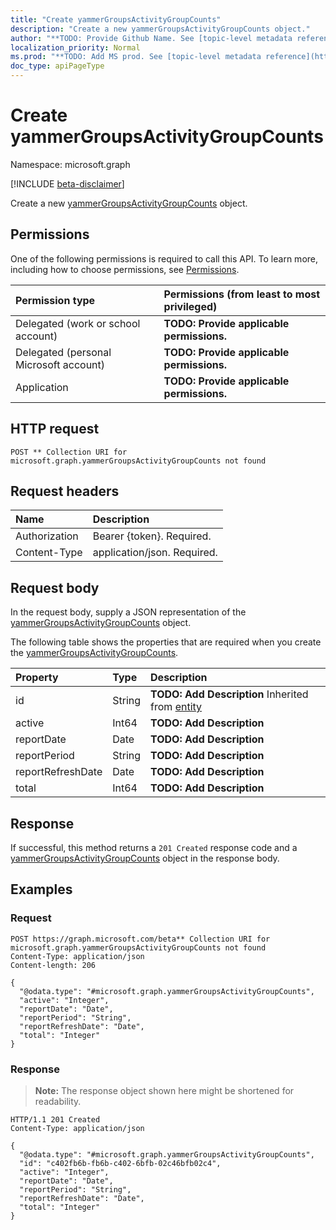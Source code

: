 ```yaml
---
title: "Create yammerGroupsActivityGroupCounts"
description: "Create a new yammerGroupsActivityGroupCounts object."
author: "**TODO: Provide Github Name. See [topic-level metadata reference](https://msgo.azurewebsites.net/add/document/guidelines/metadata.html#topic-level-metadata)**"
localization_priority: Normal
ms.prod: "**TODO: Add MS prod. See [topic-level metadata reference](https://msgo.azurewebsites.net/add/document/guidelines/metadata.html#topic-level-metadata)**"
doc_type: apiPageType
---
```


# Create yammerGroupsActivityGroupCounts
Namespace: microsoft.graph

[!INCLUDE [beta-disclaimer](../../includes/beta-disclaimer.md)]

Create a new [yammerGroupsActivityGroupCounts](../resources/yammergroupsactivitygroupcounts.md) object.

## Permissions
One of the following permissions is required to call this API. To learn more, including how to choose permissions, see [Permissions](/graph/permissions-reference).

|Permission type|Permissions (from least to most privileged)|
|:---|:---|
|Delegated (work or school account)|**TODO: Provide applicable permissions.**|
|Delegated (personal Microsoft account)|**TODO: Provide applicable permissions.**|
|Application|**TODO: Provide applicable permissions.**|

## HTTP request

<!-- {
  "blockType": "ignored"
}
-->
``` http
POST ** Collection URI for microsoft.graph.yammerGroupsActivityGroupCounts not found
```

## Request headers
|Name|Description|
|:---|:---|
|Authorization|Bearer {token}. Required.|
|Content-Type|application/json. Required.|

## Request body
In the request body, supply a JSON representation of the [yammerGroupsActivityGroupCounts](../resources/yammergroupsactivitygroupcounts.md) object.

The following table shows the properties that are required when you create the [yammerGroupsActivityGroupCounts](../resources/yammergroupsactivitygroupcounts.md).

|Property|Type|Description|
|:---|:---|:---|
|id|String|**TODO: Add Description** Inherited from [entity](../resources/entity.md)|
|active|Int64|**TODO: Add Description**|
|reportDate|Date|**TODO: Add Description**|
|reportPeriod|String|**TODO: Add Description**|
|reportRefreshDate|Date|**TODO: Add Description**|
|total|Int64|**TODO: Add Description**|



## Response

If successful, this method returns a `201 Created` response code and a [yammerGroupsActivityGroupCounts](../resources/yammergroupsactivitygroupcounts.md) object in the response body.

## Examples

### Request
<!-- {
  "blockType": "request",
  "name": "create_yammergroupsactivitygroupcounts_from_"
}
-->
``` http
POST https://graph.microsoft.com/beta** Collection URI for microsoft.graph.yammerGroupsActivityGroupCounts not found
Content-Type: application/json
Content-length: 206

{
  "@odata.type": "#microsoft.graph.yammerGroupsActivityGroupCounts",
  "active": "Integer",
  "reportDate": "Date",
  "reportPeriod": "String",
  "reportRefreshDate": "Date",
  "total": "Integer"
}
```


### Response
>**Note:** The response object shown here might be shortened for readability.
<!-- {
  "blockType": "response",
  "truncated": true,
  "@odata.type": "microsoft.graph.yammerGroupsActivityGroupCounts"
}
-->
``` http
HTTP/1.1 201 Created
Content-Type: application/json

{
  "@odata.type": "#microsoft.graph.yammerGroupsActivityGroupCounts",
  "id": "c402fb6b-fb6b-c402-6bfb-02c46bfb02c4",
  "active": "Integer",
  "reportDate": "Date",
  "reportPeriod": "String",
  "reportRefreshDate": "Date",
  "total": "Integer"
}
```

